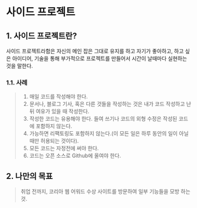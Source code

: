 # 사이드 프로젝트
## 1. 사이드 프로젝트란?
사이드 프로젝트라함은 자신의 메인 잡은 그대로 유지를 하고 자기가 좋아하고, 하고 싶은 아이디어, 기술을 통해 부가적으로 프로젝트를 만들어서 시간이 날때마다 실현하는 것을 말한다.
### 1.1. 사례
> 1. 매일 코드를 작성해야 한다. 
> 2. 문서나, 블로그 기사, 혹은 다른 것들을 작성하는 것은 내가 코드 작성하고 난 뒤 여유가 있을 때 작성한다.
> 3. 작성한 코드는 유용해야 한다. 들여 쓰기나 코드의 외형 수정은 작성된 코드에 포함하지 않는다. 
> 4. 가능하면 리팩토링도 포함하지 않는다.(이 모든 일은 하루 동안의 일이 아닐때만 허용되는 것이다).
> 5. 모든 코드는 자정전에 써야 한다.
> 6. 코드는 오픈 소스로 Github에 올여야 한다.

## 2. 나만의 목표
> 취업 전까지, 코리아 웹 어워드 수상 사이트를 방문하여 일부 기능들을 모방 하는 것.
> 